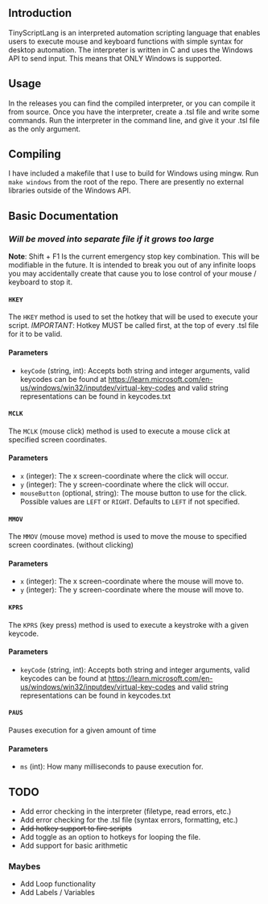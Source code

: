 ## Introduction

TinyScriptLang is an interpreted automation scripting language that enables users to execute mouse and keyboard functions with simple syntax for desktop automation. The interpreter is written in C and uses the Windows API to send input. This means that ONLY Windows is supported.

## Usage

In the releases you can find the compiled interpreter, or you can compile it from source. Once you have the interpreter, create a .tsl file and write some commands. Run the interpreter in the command line, and give it your .tsl file as the only argument.

## Compiling

I have included a makefile that I use to build for Windows using mingw. Run `make windows` from the root of the repo. There are presently no external libraries outside of the Windows API.

## Basic Documentation
### *Will be moved into separate file if it grows too large*

**Note**: Shift + F1 Is the current emergency stop key combination. This will be modifiable in the future. It is intended to break you out of any infinite loops you may accidentally create that cause you to lose control of your mouse / keyboard to stop it.

#### `HKEY` 

The `HKEY` method is used to set the hotkey that will be used to execute your script.
*IMPORTANT*: Hotkey MUST be called first, at the top of every .tsl file for it to be valid.

#### Parameters
- `keyCode` (string, int): Accepts both string and integer arguments, valid keycodes can be found at https://learn.microsoft.com/en-us/windows/win32/inputdev/virtual-key-codes and valid string representations can be found in keycodes.txt

#### `MCLK`

The `MCLK` (mouse click) method is used to execute a mouse click at specified screen coordinates.

#### Parameters
- `x` (integer): The x screen-coordinate where the click will occur.
- `y` (integer): The y screen-coordinate where the click will occur.
- `mouseButton` (optional, string): The mouse button to use for the click. Possible values are `LEFT` or `RIGHT`. Defaults to `LEFT` if not specified.

#### `MMOV`

The `MMOV` (mouse move) method is used to move the mouse to specified screen coordinates. (without clicking)

#### Parameters
- `x` (integer): The x screen-coordinate where the mouse will move to.
- `y` (integer): The y screen-coordinate where the mouse will move to.

#### `KPRS`

The `KPRS` (key press) method is used to execute a keystroke with a given keycode.

#### Parameters
- `keyCode` (string, int): Accepts both string and integer arguments, valid keycodes can be found at https://learn.microsoft.com/en-us/windows/win32/inputdev/virtual-key-codes and valid string representations can be found in keycodes.txt

#### `PAUS`
Pauses execution for a given amount of time

#### Parameters
- `ms` (int): How many milliseconds to pause execution for.


## TODO
- Add error checking in the interpreter (filetype, read errors, etc.)
- Add error checking for the .tsl file (syntax errors, formatting, etc.)
- ~~Add hotkey support to fire scripts~~ 
- Add toggle as an option to hotkeys for looping the file.
- Add support for basic arithmetic

### Maybes
- Add Loop functionality
- Add Labels / Variables 
